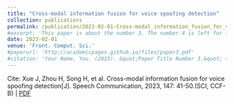 ```yaml
---
title: "Cross-modal information fusion for voice spoofing detection"
collection: publications
permalink: /publication/2023-02-01-Cross-modal_information_fusion_for_voice_spoofing_detection
#excerpt: 'This paper is about the number 3. The number 4 is left for future work.'
date: 2023-02-01
venue: 'Front. Comput. Sci.'
#paperurl: 'http://academicpages.github.io/files/paper3.pdf'
#citation: 'Your Name, You. (2015). &quot;Paper Title Number 3.&quot; <i>Journal 1</i>. 1(3).'
---
```


Cite: Xue J, Zhou H, Song H, et al. Cross-modal information fusion for voice spoofing detection[J]. Speech Communication, 2023, 147: 41-50.(SCI, CCF-B) \| [PDF](https://www.sciencedirect.com/science/article/abs/pii/S0167639323000109)
